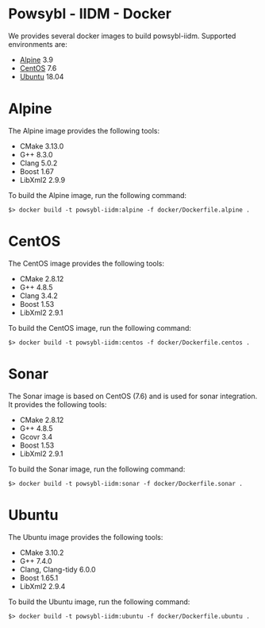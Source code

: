 # Powsybl - IIDM - Docker

We provides several docker images to build powsybl-iidm. Supported environments are:
- [Alpine](https://alpinelinux.org) 3.9
- [CentOS](https://www.centos.org) 7.6
- [Ubuntu](https://alpinelinux.org) 18.04

# Alpine

The Alpine image provides the following tools:
- CMake 3.13.0
- G++ 8.3.0
- Clang 5.0.2
- Boost 1.67
- LibXml2 2.9.9

To build the Alpine image, run the following command:
```
$> docker build -t powsybl-iidm:alpine -f docker/Dockerfile.alpine .
```

# CentOS

The CentOS image provides the following tools:
- CMake 2.8.12
- G++ 4.8.5
- Clang 3.4.2
- Boost 1.53
- LibXml2 2.9.1

To build the CentOS image, run the following command:
```
$> docker build -t powsybl-iidm:centos -f docker/Dockerfile.centos .
```

# Sonar
The Sonar image is based on CentOS (7.6) and is used for sonar integration. It provides the following tools:
- CMake 2.8.12
- G++ 4.8.5
- Gcovr 3.4
- Boost 1.53
- LibXml2 2.9.1

To build the Sonar image, run the following command:
```
$> docker build -t powsybl-iidm:sonar -f docker/Dockerfile.sonar .
```

# Ubuntu

The Ubuntu image provides the following tools:
- CMake 3.10.2
- G++ 7.4.0
- Clang, Clang-tidy 6.0.0
- Boost 1.65.1
- LibXml2 2.9.4

To build the Ubuntu image, run the following command:
```
$> docker build -t powsybl-iidm:ubuntu -f docker/Dockerfile.ubuntu .
```
